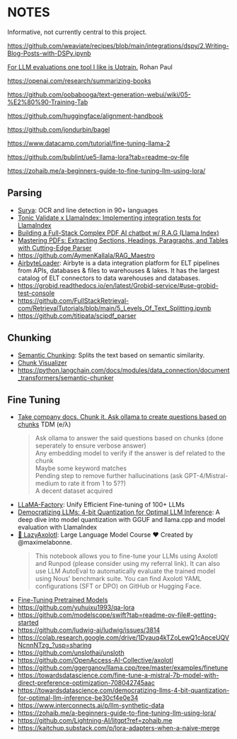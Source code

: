 # NOTES

Informative, not currently central to this project. 

https://github.com/weaviate/recipes/blob/main/integrations/dspy/2.Writing-Blog-Posts-with-DSPy.ipynb

[For LLM evaluations one tool I like is Uptrain.](https://twitter.com/rohanpaul_ai/status/1763184365238997124) Rohan Paul

https://openai.com/research/summarizing-books

https://github.com/oobabooga/text-generation-webui/wiki/05-%E2%80%90-Training-Tab

https://github.com/huggingface/alignment-handbook

https://github.com/jondurbin/bagel

https://www.datacamp.com/tutorial/fine-tuning-llama-2

https://github.com/bublint/ue5-llama-lora?tab=readme-ov-file

https://zohaib.me/a-beginners-guide-to-fine-tuning-llm-using-lora/



## Parsing
- [Surya](https://github.com/VikParuchuri/surya): OCR and line detection in 90+ languages
- [Tonic Validate x LlamaIndex: Implementing integration tests for LlamaIndex](https://www.llamaindex.ai/blog/tonic-validate-x-llamaindex-implementing-integration-tests-for-llamaindex-43db50b76ed9)
- [Building a Full-Stack Complex PDF AI chatbot w/ R.A.G (Llama Index)](https://www.youtube.com/watch?v=TOeAe8KB68E)
- [Mastering PDFs: Extracting Sections, Headings, Paragraphs, and Tables with Cutting-Edge Parser](https://blog.llamaindex.ai/mastering-pdfs-extracting-sections-headings-paragraphs-and-tables-with-cutting-edge-parser-faea18870125)
- https://github.com/AymenKallala/RAG_Maestro
- [AirbyteLoader](https://python.langchain.com/docs/integrations/document_loaders/airbyte): Airbyte is a data integration platform for ELT pipelines from APIs, databases & files to warehouses & lakes. It has the largest catalog of ELT connectors to data warehouses and databases.
- https://grobid.readthedocs.io/en/latest/Grobid-service/#use-grobid-test-console
- https://github.com/FullStackRetrieval-com/RetrievalTutorials/blob/main/5_Levels_Of_Text_Splitting.ipynb
- https://github.com/titipata/scipdf_parser

## Chunking
- [Semantic Chunking](https://python.langchain.com/docs/modules/data_connection/document_transformers/semantic-chunker): Splits the text based on semantic similarity.
- [Chunk Visualizer](https://huggingface.co/spaces/m-ric/chunk_visualizer) 
- https://python.langchain.com/docs/modules/data_connection/document_transformers/semantic-chunker

## Fine Tuning
- [Take company docs. Chunk it. Ask ollama to create questions based on chunks](https://twitter.com/cto_junior/status/1752986228553650549) TDM (e/λ)
  > Ask ollama to answer the said questions based on chunks (done seperately to ensure verbose answer)\
  > Any embedding model to verify if the answer is def related to the chunk\
  > Maybe some keyword matches\
  > Pending step to remove further hallucinations (ask GPT-4/Mistral-medium to rate it from 1 to 5??)\
  > A decent dataset acquired
- [LLaMA-Factory](https://github.com/hiyouga/LLaMA-Factory): Unify Efficient Fine-tuning of 100+ LLMs
- [Democratizing LLMs: 4-bit Quantization for Optimal LLM Inference](https://medium.com/towards-data-science/democratizing-llms-4-bit-quantization-for-optimal-llm-inference-be30cf4e0e34?sk=3c394a4eec9ad7744200a15e1c02fd83If): A deep dive into model quantization with GGUF and llama.cpp and model evaluation with LlamaIndex
- [🦎 LazyAxolotl](https://colab.research.google.com/drive/1TsDKNo2riwVmU55gjuBgB1AXVtRRfRHW): Large Language Model Course ❤️ Created by @maximelabonne.
  > This notebook allows you to fine-tune your LLMs using Axolotl and Runpod (please consider using my referral link).    It can also use LLM AutoEval to automatically evaluate the trained model using Nous' benchmark suite.    You can find Axolotl YAML configurations (SFT or DPO) on GitHub or Hugging Face.
- [Fine-Tuning Pretrained Models](https://ludwig.ai/latest/user_guide/distributed_training/finetuning/)
- https://github.com/yuhuixu1993/qa-lora
- https://github.com/modelscope/swift?tab=readme-ov-file#-getting-started
- https://github.com/ludwig-ai/ludwig/issues/3814
- https://colab.research.google.com/drive/1Dyauq4kTZoLewQ1cApceUQVNcnnNTzg_?usp=sharing
- https://github.com/unslothai/unsloth
- https://github.com/OpenAccess-AI-Collective/axolotl
- https://github.com/ggerganov/llama.cpp/tree/master/examples/finetune
- https://towardsdatascience.com/fine-tune-a-mistral-7b-model-with-direct-preference-optimization-708042745aac
- https://towardsdatascience.com/democratizing-llms-4-bit-quantization-for-optimal-llm-inference-be30cf4e0e34
- https://www.interconnects.ai/p/llm-synthetic-data
- https://zohaib.me/a-beginners-guide-to-fine-tuning-llm-using-lora/
- https://github.com/Lightning-AI/litgpt?ref=zohaib.me
- https://kaitchup.substack.com/p/lora-adapters-when-a-naive-merge
